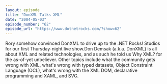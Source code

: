 ```yaml
---
layout: episode
title: "DonXML Talks XML"
date: "2004-05-03"
episode_number: "62"
episode_url: "https://www.dotnetrocks.com/?show=62"
---
```


Rory somehow convinced DonXML to drive up to the .NET Rocks! Studios for our first Thursday-night live show.Don Demsak (a.k.a. DonXML) is all about XML and related technologies, and as such he told us Why XML? for the as-of-yet unbeliever. Other topics include what the community gets wrong with XML, what's wrong with typed datasets, Object Constraint Language (OCL), what's wrong with the XML DOM, declarative programming and XAML, and SVG.
